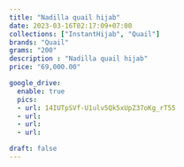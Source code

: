 ```yaml
---
title: "Nadilla quail hijab"
date: 2023-03-16T02:17:09+07:00
collections: ["InstantHijab", "Quail"]
brands: "Quail"
grams: "200"
description : "Nadilla quail hijab"
price: "69,000.00"

google_drive:
  enable: true
  pics:
  - url: 14IUTpSVf-U1ulv5Qk5xUpZ37oKg_rT55
  - url: 
  - url: 
  - url: 

draft: false
---
```


    
  
